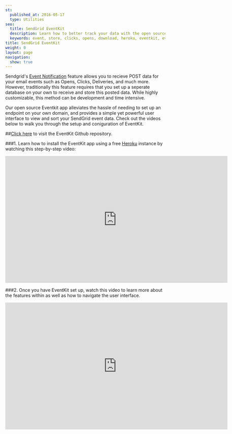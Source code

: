 ```yaml
---
st:
  published_at: 2016-05-17
  type: Utilities
seo:
  title: SendGrid EventKit
  description: Learn how to better track your data with the open source SendGrid EventKit.
  keywords: event, store, clicks, opens, download, heroku, eventkit, event, kit, database, post, activity
title: SendGrid EventKit
weight: 0
layout: page
navigation:
  show: true
---
```


Sendgrid's [Event Notification]({{root_url}}/API_Reference/Webhooks/event.html) feature allows you to recieve POST data for your email events such as Opens, Clicks, Deliveries, and much more. However, traditionally this feature requires that you set up a seperate database on your own to receive and store this posted data. While highly customizable, this method can be development and time intensive. 

Our open source Eventkit app alleviates the hassle of needing to set up an endpoint on your own domain, and provides a simple yet powerful user interface to view and sort your SendGrid event data. Check out the videos below to walk you through the setup and coniguration of EventKit.  

##[Click here](https://github.com/sendgrid/eventkit-rails) to visit the EventKit Github repository.


###1. Learn how to install the EventKit app using a free [Heroku](https://www.heroku.com/) instance by watching this step-by-step video:

<iframe src="https://player.vimeo.com/video/167121552" width="700" height="400" frameborder="0" webkitallowfullscreen mozallowfullscreen allowfullscreen></iframe>


###2. Once you have EventKit set up, watch this video to learn more about the features within as well as how to navigate the user interface. 

<iframe src="https://player.vimeo.com/video/179804115" width="700" height="400" frameborder="0" webkitallowfullscreen mozallowfullscreen allowfullscreen></iframe>


